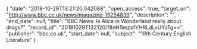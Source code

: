 {
  "date": "2018-10-29T13:21:20.042088", 
  "open_access": true, 
  "target_url": "http://www.bbc.co.uk/news/magazine-19254839", 
  "description": "", 
  "end_date": null, 
  "title": "BBC News: Is Alice in Wonderland really about drugs?", 
  "record_id": "20181029T132120/f8nH1lmzxfYHRLdLvUYaTg==", 
  "publisher": "bbc.co.uk", 
  "start_date": null, 
  "subject": "19th Century English Literature"
}

